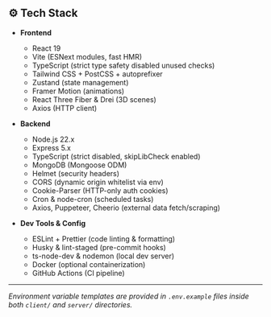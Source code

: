 
## ⚙️ Tech Stack

- **Frontend**  
  - React 19  
  - Vite (ESNext modules, fast HMR)  
  - TypeScript (strict type safety disabled unused checks)  
  - Tailwind CSS + PostCSS + autoprefixer  
  - Zustand (state management)  
  - Framer Motion (animations)  
  - React Three Fiber & Drei (3D scenes)  
  - Axios (HTTP client)

- **Backend**  
  - Node.js 22.x  
  - Express 5.x  
  - TypeScript (strict disabled, skipLibCheck enabled)  
  - MongoDB (Mongoose ODM)  
  - Helmet (security headers)  
  - CORS (dynamic origin whitelist via env)  
  - Cookie-Parser (HTTP-only auth cookies)  
  - Cron & node-cron (scheduled tasks)  
  - Axios, Puppeteer, Cheerio (external data fetch/scraping)

- **Dev Tools & Config**  
  - ESLint + Prettier (code linting & formatting)  
  - Husky & lint-staged (pre-commit hooks)  
  - ts-node-dev & nodemon (local dev server)  
  - Docker (optional containerization)  
  - GitHub Actions (CI pipeline)  

---

*Environment variable templates are provided in `.env.example` files inside both `client/` and `server/` directories.*
